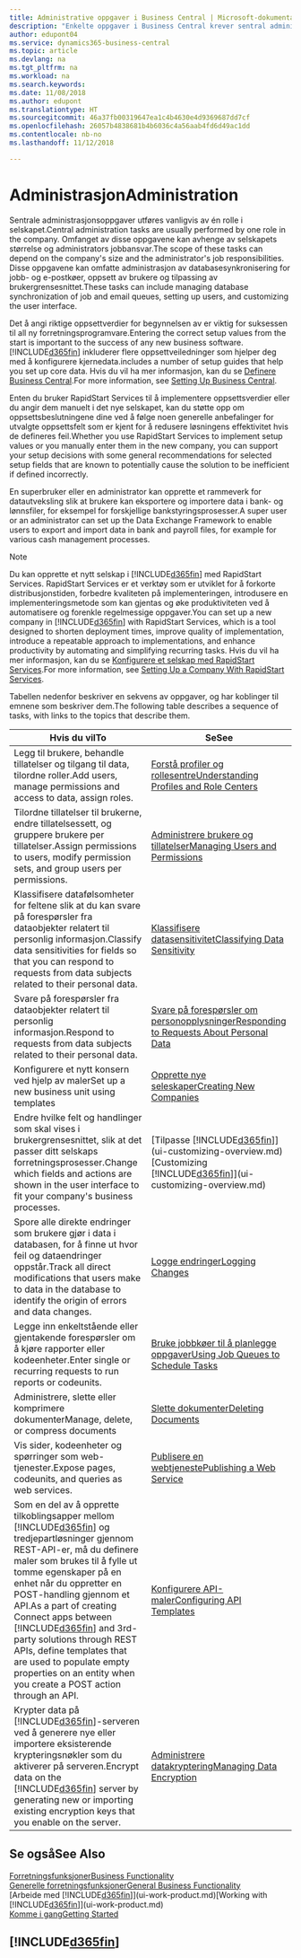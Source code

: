 ```yaml
---
title: Administrative oppgaver i Business Central | Microsoft-dokumentasjon
description: "Enkelte oppgaver i Business Central krever sentral administrasjon og oppsett. Se hva de er, og finn ut hva som må gjøres."
author: edupont04
ms.service: dynamics365-business-central
ms.topic: article
ms.devlang: na
ms.tgt_pltfrm: na
ms.workload: na
ms.search.keywords: 
ms.date: 11/08/2018
ms.author: edupont
ms.translationtype: HT
ms.sourcegitcommit: 46a37fb00319647ea1c4b4630e4d9369687dd7cf
ms.openlocfilehash: 26057b4838681b4b6036c4a56aab4fd6d49ac1dd
ms.contentlocale: nb-no
ms.lasthandoff: 11/12/2018

---
```

# <a name="administration"></a><span data-ttu-id="0f37b-104">Administrasjon</span><span class="sxs-lookup"><span data-stu-id="0f37b-104">Administration</span></span>
<span data-ttu-id="0f37b-105">Sentrale administrasjonsoppgaver utføres vanligvis av én rolle i selskapet.</span><span class="sxs-lookup"><span data-stu-id="0f37b-105">Central administration tasks are usually performed by one role in the company.</span></span> <span data-ttu-id="0f37b-106">Omfanget av disse oppgavene kan avhenge av selskapets størrelse og administrators jobbansvar.</span><span class="sxs-lookup"><span data-stu-id="0f37b-106">The scope of these tasks can depend on the company's size and the administrator's job responsibilities.</span></span> <span data-ttu-id="0f37b-107">Disse oppgavene kan omfatte administrasjon av databasesynkronisering for jobb- og e-postkøer, oppsett av brukere og tilpassing av brukergrensesnittet.</span><span class="sxs-lookup"><span data-stu-id="0f37b-107">These tasks can include managing database synchronization of job and email queues, setting up users, and customizing the user interface.</span></span>  

<span data-ttu-id="0f37b-108">Det å angi riktige oppsettverdier for begynnelsen av er viktig for suksessen til all ny forretningsprogramvare.</span><span class="sxs-lookup"><span data-stu-id="0f37b-108">Entering the correct setup values from the start is important to the success of any new business software.</span></span> [!INCLUDE[d365fin](includes/d365fin_md.md)] <span data-ttu-id="0f37b-109">inkluderer flere oppsettveiledninger som hjelper deg med å konfigurere kjernedata.</span><span class="sxs-lookup"><span data-stu-id="0f37b-109">includes a number of setup guides that help you set up core data.</span></span> <span data-ttu-id="0f37b-110">Hvis du vil ha mer informasjon, kan du se [Definere Business Central](setup.md).</span><span class="sxs-lookup"><span data-stu-id="0f37b-110">For more information, see [Setting Up Business Central](setup.md).</span></span>

<span data-ttu-id="0f37b-111">Enten du bruker RapidStart Services til å implementere oppsettsverdier eller du angir dem manuelt i det nye selskapet, kan du støtte opp om oppsettsbeslutningene dine ved å følge noen generelle anbefalinger for utvalgte oppsettsfelt som er kjent for å redusere løsningens effektivitet hvis de defineres feil.</span><span class="sxs-lookup"><span data-stu-id="0f37b-111">Whether you use RapidStart Services to implement setup values or you manually enter them in the new company, you can support your setup decisions with some general recommendations for selected setup fields that are known to potentially cause the solution to be inefficient if defined incorrectly.</span></span>  

<span data-ttu-id="0f37b-112">En superbruker eller en administrator kan opprette et rammeverk for datautveksling slik at brukere kan eksportere og importere data i bank- og lønnsfiler, for eksempel for forskjellige bankstyringsprosesser.</span><span class="sxs-lookup"><span data-stu-id="0f37b-112">A super user or an administrator can set up the Data Exchange Framework to enable users to export and import data in bank and payroll files, for example for various cash management processes.</span></span>

> [!NOTE]
> <span data-ttu-id="0f37b-113">Du kan opprette et nytt selskap i [!INCLUDE[d365fin](includes/d365fin_md.md)] med RapidStart Services. RapidStart Services er et verktøy som er utviklet for å forkorte distribusjonstiden, forbedre kvaliteten på implementeringen, introdusere en implementeringsmetode som kan gjentas og øke produktiviteten ved å automatisere og forenkle regelmessige oppgaver.</span><span class="sxs-lookup"><span data-stu-id="0f37b-113">You can set up a new company in [!INCLUDE[d365fin](includes/d365fin_md.md)] with RapidStart Services, which is a tool designed to shorten deployment times, improve quality of implementation, introduce a repeatable approach to implementations, and enhance productivity by automating and simplifying recurring tasks.</span></span> <span data-ttu-id="0f37b-114">Hvis du vil ha mer informasjon, kan du se [Konfigurere et selskap med RapidStart Services](admin-set-up-a-company-with-rapidstart.md).</span><span class="sxs-lookup"><span data-stu-id="0f37b-114">For more information, see [Setting Up a Company With RapidStart Services](admin-set-up-a-company-with-rapidstart.md).</span></span>

<span data-ttu-id="0f37b-115">Tabellen nedenfor beskriver en sekvens av oppgaver, og har koblinger til emnene som beskriver dem.</span><span class="sxs-lookup"><span data-stu-id="0f37b-115">The following table describes a sequence of tasks, with links to the topics that describe them.</span></span>   

|<span data-ttu-id="0f37b-116">**Hvis du vil**</span><span class="sxs-lookup"><span data-stu-id="0f37b-116">**To**</span></span>|<span data-ttu-id="0f37b-117">**Se**</span><span class="sxs-lookup"><span data-stu-id="0f37b-117">**See**</span></span>|  
|------------|-------------|  
|<span data-ttu-id="0f37b-118">Legg til brukere, behandle tillatelser og tilgang til data, tilordne roller.</span><span class="sxs-lookup"><span data-stu-id="0f37b-118">Add users, manage permissions and access to data, assign roles.</span></span>|[<span data-ttu-id="0f37b-119">Forstå profiler og rollesentre</span><span class="sxs-lookup"><span data-stu-id="0f37b-119">Understanding Profiles and Role Centers</span></span>](admin-users-profiles-roles.md)|  
|<span data-ttu-id="0f37b-120">Tilordne tillatelser til brukerne, endre tillatelsessett, og gruppere brukere per tillatelser.</span><span class="sxs-lookup"><span data-stu-id="0f37b-120">Assign permissions to users, modify permission sets, and group users per permissions.</span></span>|[<span data-ttu-id="0f37b-121">Administrere brukere og tillatelser</span><span class="sxs-lookup"><span data-stu-id="0f37b-121">Managing Users and Permissions</span></span>](ui-how-users-permissions.md)|
|<span data-ttu-id="0f37b-122">Klassifisere datafølsomheter for feltene slik at du kan svare på forespørsler fra dataobjekter relatert til personlig informasjon.</span><span class="sxs-lookup"><span data-stu-id="0f37b-122">Classify data sensitivities for fields so that you can respond to requests from data subjects related to their personal data.</span></span>|[<span data-ttu-id="0f37b-123">Klassifisere datasensitivitet</span><span class="sxs-lookup"><span data-stu-id="0f37b-123">Classifying Data Sensitivity</span></span>](admin-classifying-data-sensitivity.md)|
|<span data-ttu-id="0f37b-124">Svare på forespørsler fra dataobjekter relatert til personlig informasjon.</span><span class="sxs-lookup"><span data-stu-id="0f37b-124">Respond to requests from data subjects related to their personal data.</span></span>|[<span data-ttu-id="0f37b-125">Svare på forespørsler om personopplysninger</span><span class="sxs-lookup"><span data-stu-id="0f37b-125">Responding to Requests About Personal Data</span></span>](admin-responding-to-requests-about-personal-data.md)|
|<span data-ttu-id="0f37b-126">Konfigurere et nytt konsern ved hjelp av maler</span><span class="sxs-lookup"><span data-stu-id="0f37b-126">Set up a new business unit using templates</span></span>|[<span data-ttu-id="0f37b-127">Opprette nye seleskaper</span><span class="sxs-lookup"><span data-stu-id="0f37b-127">Creating New Companies</span></span>](about-new-company.md)|
|<span data-ttu-id="0f37b-128">Endre hvilke felt og handlinger som skal vises i brukergrensesnittet, slik at det passer ditt selskaps forretningsprosesser.</span><span class="sxs-lookup"><span data-stu-id="0f37b-128">Change which fields and actions are shown in the user interface to fit your company's business processes.</span></span> |<span data-ttu-id="0f37b-129">[Tilpasse [!INCLUDE[d365fin](includes/d365fin_md.md)]](ui-customizing-overview.md)</span><span class="sxs-lookup"><span data-stu-id="0f37b-129">[Customizing [!INCLUDE[d365fin](includes/d365fin_md.md)]](ui-customizing-overview.md)</span></span> |
|<span data-ttu-id="0f37b-130">Spore alle direkte endringer som brukere gjør i data i databasen, for å finne ut hvor feil og dataendringer oppstår.</span><span class="sxs-lookup"><span data-stu-id="0f37b-130">Track all direct modifications that users make to data in the database to identify the origin of errors and data changes.</span></span>|[<span data-ttu-id="0f37b-131">Logge endringer</span><span class="sxs-lookup"><span data-stu-id="0f37b-131">Logging Changes</span></span>](across-log-changes.md)|  
|<span data-ttu-id="0f37b-132">Legge inn enkeltstående eller gjentakende forespørsler om å kjøre rapporter eller kodeenheter.</span><span class="sxs-lookup"><span data-stu-id="0f37b-132">Enter single or recurring requests to run reports or codeunits.</span></span>|[<span data-ttu-id="0f37b-133">Bruke jobbkøer til å planlegge oppgaver</span><span class="sxs-lookup"><span data-stu-id="0f37b-133">Using Job Queues to Schedule Tasks</span></span>](admin-job-queues-schedule-tasks.md)|  
|<span data-ttu-id="0f37b-134">Administrere, slette eller komprimere dokumenter</span><span class="sxs-lookup"><span data-stu-id="0f37b-134">Manage, delete, or compress documents</span></span>|[<span data-ttu-id="0f37b-135">Slette dokumenter</span><span class="sxs-lookup"><span data-stu-id="0f37b-135">Deleting Documents</span></span>](admin-manage-documents.md)|  
|<span data-ttu-id="0f37b-136">Vis sider, kodeenheter og spørringer som web-tjenester.</span><span class="sxs-lookup"><span data-stu-id="0f37b-136">Expose pages, codeunits, and queries as web services.</span></span>|[<span data-ttu-id="0f37b-137">Publisere en webtjeneste</span><span class="sxs-lookup"><span data-stu-id="0f37b-137">Publishing a Web Service</span></span>](across-how-publish-web-service.md)|
|<span data-ttu-id="0f37b-138">Som en del av å opprette tilkoblingsapper mellom [!INCLUDE[d365fin](includes/d365fin_md.md)] og tredjepartløsninger gjennom REST-API-er, må du definere maler som brukes til å fylle ut tomme egenskaper på en enhet når du oppretter en POST-handling gjennom et API.</span><span class="sxs-lookup"><span data-stu-id="0f37b-138">As a part of creating Connect apps between [!INCLUDE[d365fin](includes/d365fin_md.md)] and 3rd-party solutions through REST APIs, define templates that are used to populate empty properties on an entity when you create a POST action through an API.</span></span>|[<span data-ttu-id="0f37b-139">Konfigurere API-maler</span><span class="sxs-lookup"><span data-stu-id="0f37b-139">Configuring API Templates</span></span>](admin-configuring-api-template.md)|
|<span data-ttu-id="0f37b-140">Krypter data på [!INCLUDE[d365fin](includes/d365fin_md.md)]-serveren ved å generere nye eller importere eksisterende krypteringsnøkler som du aktiverer på serveren.</span><span class="sxs-lookup"><span data-stu-id="0f37b-140">Encrypt data on the [!INCLUDE[d365fin](includes/d365fin_md.md)] server by generating new or importing existing encryption keys that you enable on the server.</span></span>|[<span data-ttu-id="0f37b-141">Administrere datakryptering</span><span class="sxs-lookup"><span data-stu-id="0f37b-141">Managing Data Encryption</span></span>](admin-manage-data-encryption.md)|

## <a name="see-also"></a><span data-ttu-id="0f37b-142">Se også</span><span class="sxs-lookup"><span data-stu-id="0f37b-142">See Also</span></span>
[<span data-ttu-id="0f37b-143">Forretningsfunksjoner</span><span class="sxs-lookup"><span data-stu-id="0f37b-143">Business Functionality</span></span>](across-business-functionality.md)  
[<span data-ttu-id="0f37b-144">Generelle forretningsfunksjoner</span><span class="sxs-lookup"><span data-stu-id="0f37b-144">General Business Functionality</span></span>](ui-across-business-areas.md)  
<span data-ttu-id="0f37b-145">[Arbeide med [!INCLUDE[d365fin](includes/d365fin_md.md)]](ui-work-product.md)</span><span class="sxs-lookup"><span data-stu-id="0f37b-145">[Working with [!INCLUDE[d365fin](includes/d365fin_md.md)]](ui-work-product.md)</span></span>  
[<span data-ttu-id="0f37b-146">Komme i gang</span><span class="sxs-lookup"><span data-stu-id="0f37b-146">Getting Started</span></span>](product-get-started.md)    

## [!INCLUDE[d365fin](includes/free_trial_md.md)]  

